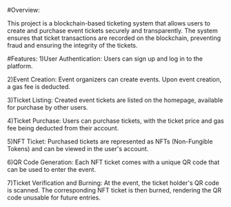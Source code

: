 #Overview:

This project is a blockchain-based ticketing system that allows users to create and purchase event tickets securely and transparently. The system ensures that ticket transactions are recorded on the blockchain, preventing fraud and ensuring the integrity of the tickets.

#Features:
1)User Authentication: Users can sign up and log in to the platform.

2)Event Creation: Event organizers can create events. Upon event creation, a gas fee is deducted.

3)Ticket Listing: Created event tickets are listed on the homepage, available for purchase by other users.

4)Ticket Purchase: Users can purchase tickets, with the ticket price and gas fee being deducted from their account.

5)NFT Ticket: Purchased tickets are represented as NFTs (Non-Fungible Tokens) and can be viewed in the user's account.

6)QR Code Generation: Each NFT ticket comes with a unique QR code that can be used to enter the event.

7)Ticket Verification and Burning: At the event, the ticket holder's QR code is scanned. The corresponding NFT ticket is then burned, rendering the QR code unusable for future entries.

